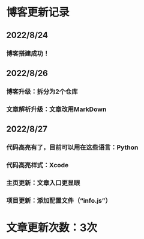 # 博客更新记录


## 2022/8/24

### 博客搭建成功！


## 2022/8/26

### 博客升级：拆分为2个仓库

### 文章解析升级：文章改用MarkDown


## 2022/8/27 

### 代码高亮有了，目前可以用在这些语言：Python
### 代码高亮样式：Xcode
### 主页更新：文章入口更显眼
### 项目更新：添加配置文件（“info.js”）

# 文章更新次数：3次
